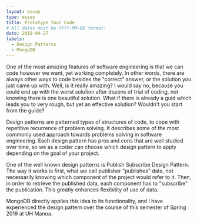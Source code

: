 ```yaml
---
layout: essay
type: essay
title: Prototype Your Code
# All dates must be YYYY-MM-DD format!
date: 2019-04-27
labels:
  - Design Patterns
  - MongoDB
---
```


One of the most amazing features of software engineering is that we can code however we want, yet working completely. In other words, there are always other ways to code besides the "correct" answer, or the solution you just came up with. Well, is it really amazing? I would say no, because you could end up with the worst solution after dozens of trial of coding, not knowing there is one beautiful solution. What if there is already a guid which leads you to very rough, but yet an effective solution? Wouldn't you start from the guide?

Design patterns are patterned types of structures of code, to cope with repetitive recurrence of problem solving. It describes some of the most commonly used approach towards problems solving in software engineering. Each design pattern has pros and cons that are well studied over time, so we as a coder can choose which design pattern to apply depending on the goal of your project. 

One of the well known design patterns is Publish Subscribe Design Pattern. The way it works is first, what we call publisher "publishes" data, not necessarily knowing which component of the project would refer to it. Then, in order to retrieve the published data, each component has to "subscribe" the publication. This greatly enhances flexibility of use of data. 

MongoDB directly applies this idea to its functionality, and I have experienced the design pattern over the course of this semester of Spring 2019 at UH Manoa. 